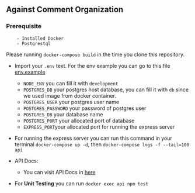 ## Against Comment Organization
### Prerequisite
        - Installed Docker
        - Postgrestql
Please running `docker-compose build` in the time you clone this repository.

- Import your `.env` text. For the env example you can go to this file [env.example](https://github.com/mromiario/against-comment/blob/main/.env.example)
	
    - `NODE_ENV` you can fill it with `development`
    - `POSTGRES_DB` your postgres host database, you can fill it with `db` since we used image from docker container.
    - `POSTGRES_USER` your postgres user name
    - `POSTGRES_PASSWORD` your password of postgres user
    - `POSTGRES_DB` your database name
    - `POSTGRES_PORT` your allocated port of database
    - `EXPRESS_PORT`your allocated port for running the express server
- For running the express server you can run this command in your terminal `docker-compose up -d`, then `docker-compose logs -f --tail=100 api`
- API Docs:
	- You can visit API Docs in [here](https://documenter.getpostman.com/view/5194150/UVJZpK6P#2bfb01dc-05f2-4c37-b512-7a80a9180d7a)

- For **Unit Testing** you can run `docker exec api npm test`